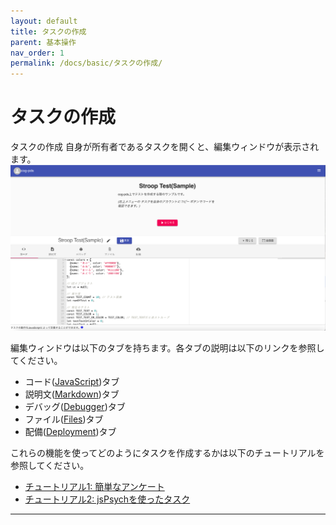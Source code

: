 ```yaml
---
layout: default
title: タスクの作成
parent: 基本操作
nav_order: 1
permalink: /docs/basic/タスクの作成/
---
```


# タスクの作成

タスクの作成
自身が所有者であるタスクを開くと、編集ウィンドウが表示されます。
![](/images/60b463bd31eb15002230e67f.png)

編集ウィンドウは以下のタブを持ちます。各タブの説明は以下のリンクを参照してください。

- コード([JavaScript](../reference/JavaScript.html))タブ
- 説明文([Markdown](../reference/Markdown.html))タブ
- デバッグ([Debugger](../reference/Debugger.html))タブ
- ファイル([Files](../reference/Files.html))タブ
- 配備([Deployment](../reference/Deployment.html))タブ

これらの機能を使ってどのようにタスクを作成するかは以下のチュートリアルを参照してください。

- [チュートリアル1: 簡単なアンケート](../tutorials/チュートリアル1_簡単なアンケート.html)
- [チュートリアル2: jsPsychを使ったタスク](../tutorials/チュートリアル2_jsPsychを使ったタスク.html)


---
